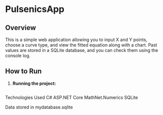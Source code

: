 # PulsenicsApp

## Overview

This is a simple web application allowing you to input X and Y points, choose a curve type, and view the fitted equation along with a chart. Past values are stored in a SQLite database, and you can check them using the console log.

## How to Run

1. **Running the project:**
   ```dotnet run

Technologies Used
C#
ASP.NET Core
MathNet.Numerics
SQLite

Data stored in mydatabase.sqlite
